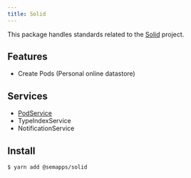 ```yaml
---
title: Solid
---
```


This package handles standards related to the [Solid](https://solidproject.org/) project.

## Features

- Create Pods (Personal online datastore)

## Services

- [PodService](pod.md)
- TypeIndexService
- NotificationService

## Install

```bash
$ yarn add @semapps/solid
```
